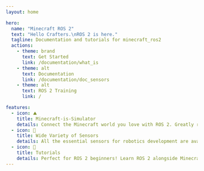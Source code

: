 ```yaml
---
layout: home

hero:
  name: "Minecraft ROS 2"
  text: "Hello Crafters.\nROS 2 is here."
  tagline: Documentation and tutorials for minecraft_ros2
  actions:
    - theme: brand
      text: Get Started
      link: /documentation/what_is
    - theme: alt
      text: Documentation
      link: /documentation/doc_sensors
    - theme: alt
      text: ROS 2 Training
      link: /

features:
  - icon: ⛰️
    title: Minecraft-is-Simulator
    details: Connect the Minecraft world you love with ROS 2. Greatly reduce the cost of building an end-to-end simulator.
  - icon: 🚗
    title: Wide Variety of Sensors
    details: All the essential sensors for robotics development are available! Cameras, LiDARs, and IMUs with real-world parameters are included by default.
  - icon: 📃
    title: Tutorials
    details: Perfect for ROS 2 beginners! Learn ROS 2 alongside Minecraft. Official tutorials using minecraft_ros2 are abundantly available.
---
```

